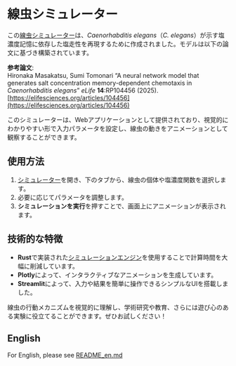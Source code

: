 # 線虫シミュレーター

この[線虫シミュレーター](https://wormsim.streamlit.app/)は、*Caenorhabditis elegans*（*C. elegans*）が示す塩濃度記憶に依存した塩走性を再現するために作成されました。モデルは以下の論文に基づき構築されています。

**参考論文**:  
Hironaka Masakatsu, Sumi Tomonari “A neural network model that generates salt concentration memory-dependent chemotaxis in *Caenorhabditis elegans*” *eLife* **14**:RP104456 (2025).
[https://elifesciences.org/articles/104456](https://elifesciences.org/articles/104456)

このシミュレーターは、Webアプリケーションとして提供されており、視覚的にわかりやすい形で入力パラメータを設定し、線虫の動きをアニメーションとして観察することができます。

## 使用方法

1. [シミュレーター](https://wormsim.streamlit.app/)を開き、下のタブから、線虫の個体や塩濃度関数を選択します。
2. 必要に応じてパラメータを調整します。  
3. **シミュレーションを実行**を押すことで、画面上にアニメーションが表示されます。

## 技術的な特徴

- **Rust**で実装された[シミュレーションエンジン](https://github.com/118-Oganesson/wormsim_rs)を使用することで計算時間を大幅に削減しています。  
- **Plotly**によって、インタラクティブなアニメーションを生成しています。
- **Streamlit**によって、入力や結果を簡単に操作できるシンプルなUIを搭載しました。

線虫の行動メカニズムを視覚的に理解し、学術研究や教育、さらには遊び心のある実験に役立てることができます。ぜひお試しください！

## English

For English, please see [README_en.md](./README_en.md)
